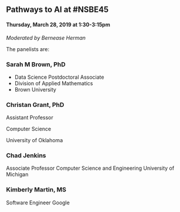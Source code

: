## Pathways to AI at #NSBE45

#### Thursday, March 28, 2019 at 1:30-3:15pm

_Moderated by Bernease Herman_

The panelists are:

### Sarah M Brown, PhD
- Data Science Postdoctoral Associate
- Division of Applied Mathematics
- Brown University

### Christan Grant, PhD
Assistant Professor

Computer Science

University of Oklahoma


### Chad Jenkins
Associate Professor
Computer Science and Engineering
University of Michigan


### Kimberly Martin, MS
Software Engineer
Google
